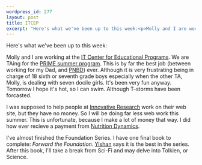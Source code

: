 ```yaml
--- 
wordpress_id: 277
layout: post
title: ITCEP
excerpt: "Here's what we've been up to this week:<p>Molly and I are working at the <a href=\"http://math.umn.edu/itcep/\">IT Center for Educational Programs</a>.  We are TAing for the <a href=\"http://math.umn.edu/itcep/prime/summer.shtml\">PRIME summer program</a>.  This is by far the best job (between working for my Dad, and <a href=\"http://www.busdir.com/\">PNBD</a>) ever.  Although it is very frustrating being in charge of 18 sixth or seventh grade boys especially when the other TA, Molly, is dealing with seven docile girls.  It's been very fun anyway.  Tomorrow I hope it's hot, so I can swim.  Although T-storms have been forcasted.<p>I was supposed to help people at <a href=\"http://www.inres.com/\">Innovative Research</a> work on their web site, but they have no money.  So I will be doing far less web work this summer.  This is unfortunate, because I make a lot of money that way.  I did how ever recieve a payment from <a href=\"http://www.med-rx.com/\">Nutrition Dynamics</a>.<p>I've almost finished the Foundation Series.  I have one final book to complete: <i>Forward the Foundation</i>.  <a href=\"http://www.contrib.andrew.cmu.edu/~ywong/\">Yishan</a> says it is the best in the series.  After this book, I'll take a break from Sci-Fi and may delve into Tolkien, or Science."
---
```

Here's what we've been up to this week:<p>Molly and I are working at the <a href="http://math.umn.edu/itcep/">IT Center for Educational Programs</a>.  We are TAing for the <a href="http://math.umn.edu/itcep/prime/summer.shtml">PRIME summer program</a>.  This is by far the best job (between working for my Dad, and <a href="http://www.busdir.com/">PNBD</a>) ever.  Although it is very frustrating being in charge of 18 sixth or seventh grade boys especially when the other TA, Molly, is dealing with seven docile girls.  It's been very fun anyway.  Tomorrow I hope it's hot, so I can swim.  Although T-storms have been forcasted.<p>I was supposed to help people at <a href="http://www.inres.com/">Innovative Research</a> work on their web site, but they have no money.  So I will be doing far less web work this summer.  This is unfortunate, because I make a lot of money that way.  I did how ever recieve a payment from <a href="http://www.med-rx.com/">Nutrition Dynamics</a>.<p>I've almost finished the Foundation Series.  I have one final book to complete: <i>Forward the Foundation</i>.  <a href="http://www.contrib.andrew.cmu.edu/~ywong/">Yishan</a> says it is the best in the series.  After this book, I'll take a break from Sci-Fi and may delve into Tolkien, or Science.
